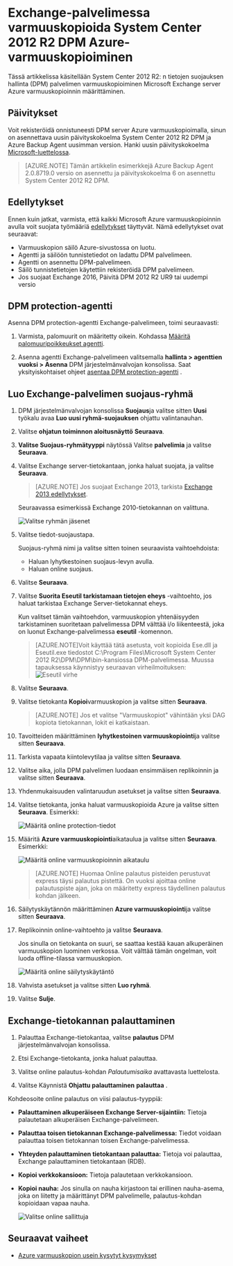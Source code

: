 <properties
    pageTitle="Varmuuskopioi Azure-varmuuskopioiminen System Center 2012 R2 DPM Exchange-palvelimen | Microsoft Azure"
    description="Lue, miten voit varmuuskopioida Azure varmuuskopio käyttämällä System Center 2012 R2 DPM Exchange-palvelimessa"
    services="backup"
    documentationCenter=""
    authors="MaanasSaran"
    manager="NKolli1"
    editor=""/>

<tags
    ms.service="backup"
    ms.workload="storage-backup-recovery"
    ms.tgt_pltfrm="na"
    ms.devlang="na"
    ms.topic="article"
    ms.date="08/15/2016"
    ms.author="anuragm;jimpark;delhan;trinadhk;markgal"/>


# <a name="back-up-an-exchange-server-to-azure-backup-with-system-center-2012-r2-dpm"></a>Exchange-palvelimessa varmuuskopioida System Center 2012 R2 DPM Azure-varmuuskopioiminen
Tässä artikkelissa käsitellään System Center 2012 R2: n tietojen suojauksen hallinta (DPM) palvelimen varmuuskopioiminen Microsoft Exchange server Azure varmuuskopioinnin määrittäminen.  

## <a name="updates"></a>Päivitykset
Voit rekisteröidä onnistuneesti DPM server Azure varmuuskopioimalla, sinun on asennettava uusin päivityskokoelma System Center 2012 R2 DPM ja Azure Backup Agent uusimman version. Hanki uusin päivityskokoelma [Microsoft-luettelossa](http://catalog.update.microsoft.com/v7/site/Search.aspx?q=System%20Center%202012%20R2%20Data%20protection%20manager).

>[AZURE.NOTE] Tämän artikkelin esimerkkejä Azure Backup Agent 2.0.8719.0 versio on asennettu ja päivityskokoelma 6 on asennettu System Center 2012 R2 DPM.

## <a name="prerequisites"></a>Edellytykset
Ennen kuin jatkat, varmista, että kaikki Microsoft Azure varmuuskopioinnin avulla voit suojata työmääriä [edellytykset](backup-azure-dpm-introduction.md#prerequisites) täyttyvät. Nämä edellytykset ovat seuraavat:

- Varmuuskopion säilö Azure-sivustossa on luotu.
- Agentti ja säilöön tunnistetiedot on ladattu DPM palvelimeen.
- Agentti on asennettu DPM-palvelimeen.
- Säilö tunnistetietojen käytettiin rekisteröidä DPM palvelimeen.
- Jos suojaat Exchange 2016, Päivitä DPM 2012 R2 UR9 tai uudempi versio

## <a name="dpm-protection-agent"></a>DPM protection-agentti  
Asenna DPM protection-agentti Exchange-palvelimeen, toimi seuraavasti:

1. Varmista, palomuurit on määritetty oikein. Kohdassa [Määritä palomuuripoikkeukset agentti](https://technet.microsoft.com/library/Hh758204.aspx).

2. Asenna agentti Exchange-palvelimeen valitsemalla **hallinta > agenttien vuoksi > Asenna** DPM järjestelmänvalvojan konsolissa. Saat yksityiskohtaiset ohjeet [asentaa DPM protection-agentti](https://technet.microsoft.com/library/hh758186.aspx?f=255&MSPPError=-2147217396) .

## <a name="create-a-protection-group-for-the-exchange-server"></a>Luo Exchange-palvelimen suojaus-ryhmä

1. DPM järjestelmänvalvojan konsolissa **Suojaus**ja valitse sitten **Uusi** työkalu avaa **Luo uusi ryhmä-suojauksen** ohjattu valintanauhan.

2. Valitse **ohjatun toiminnon aloitusnäyttö** **Seuraava**.

3. **Valitse Suojaus-ryhmätyyppi** näytössä Valitse **palvelimia** ja valitse **Seuraava**.

4. Valitse Exchange server-tietokantaan, jonka haluat suojata, ja valitse **Seuraava**.

    >[AZURE.NOTE] Jos suojaat Exchange 2013, tarkista [Exchange 2013 edellytykset](https://technet.microsoft.com/library/dn751029.aspx).

    Seuraavassa esimerkissä Exchange 2010-tietokannan on valittuna.

    ![Valitse ryhmän jäsenet](./media/backup-azure-backup-exchange-server/select-group-members.png)

5. Valitse tiedot-suojaustapa.

    Suojaus-ryhmä nimi ja valitse sitten toinen seuraavista vaihtoehdoista:

    - Haluan lyhytkestoinen suojaus-levyn avulla.
    - Haluan online suojaus.

6. Valitse **Seuraava**.

7. Valitse **Suorita Eseutil tarkistamaan tietojen eheys** -vaihtoehto, jos haluat tarkistaa Exchange Server-tietokannat eheys.

    Kun valitset tämän vaihtoehdon, varmuuskopion yhtenäisyyden tarkistaminen suoritetaan palvelimessa DPM välttää i/o liikenteestä, joka on luonut Exchange-palvelimessa **eseutil** -komennon.

    >[AZURE.NOTE]Voit käyttää tätä asetusta, voit kopioida Ese.dll ja Eseutil.exe tiedostot C:\Program Files\Microsoft System Center 2012 R2\DPM\DPM\bin-kansiossa DPM-palvelimessa. Muussa tapauksessa käynnistyy seuraavan virheilmoituksen:  
    ![Eseutil virhe](./media/backup-azure-backup-exchange-server/eseutil-error.png)

8. Valitse **Seuraava**.

9. Valitse tietokanta **Kopioi**varmuuskopion ja valitse sitten **Seuraava**.

    >[AZURE.NOTE] Jos et valitse "Varmuuskopiot" vähintään yksi DAG kopiota tietokannan, lokit ei katkaistaan.

10. Tavoitteiden määrittäminen **lyhytkestoinen varmuuskopiointi**ja valitse sitten **Seuraava**.

11. Tarkista vapaata kiintolevytilaa ja valitse sitten **Seuraava**.

12. Valitse aika, jolla DPM palvelimen luodaan ensimmäisen replikoinnin ja valitse sitten **Seuraava**.

13. Yhdenmukaisuuden valintaruudun asetukset ja valitse sitten **Seuraava**.

14. Valitse tietokanta, jonka haluat varmuuskopioida Azure ja valitse sitten **Seuraava**. Esimerkki:

    ![Määritä online protection-tiedot](./media/backup-azure-backup-exchange-server/specify-online-protection-data.png)

15. Määritä **Azure varmuuskopiointi**aikataulua ja valitse sitten **Seuraava**. Esimerkki:

    ![Määritä online varmuuskopioinnin aikataulu](./media/backup-azure-backup-exchange-server/specify-online-backup-schedule.png)

    >[AZURE.NOTE] Huomaa Online palautus pisteiden perustuvat express täysi palautus pistettä. On vuoksi ajoittaa online palautuspiste ajan, joka on määritetty express täydellinen palautus kohdan jälkeen.

16. Säilytyskäytännön määrittäminen **Azure varmuuskopiointi**ja valitse sitten **Seuraava**.

17. Replikoinnin online-vaihtoehto ja valitse **Seuraava**.

    Jos sinulla on tietokanta on suuri, se saattaa kestää kauan alkuperäinen varmuuskopion luominen verkossa. Voit välttää tämän ongelman, voit luoda offline-tilassa varmuuskopion.  

    ![Määritä online säilytyskäytäntö](./media/backup-azure-backup-exchange-server/specify-online-retention-policy.png)

18. Vahvista asetukset ja valitse sitten **Luo ryhmä**.

19. Valitse **Sulje**.

## <a name="recover-the-exchange-database"></a>Exchange-tietokannan palauttaminen

1. Palauttaa Exchange-tietokantaa, valitse **palautus** DPM järjestelmänvalvojan konsolissa.

2. Etsi Exchange-tietokanta, jonka haluat palauttaa.

3. Valitse online palautus-kohdan *Palautumisaika* avattavasta luettelosta.

4. Valitse Käynnistä **Ohjattu palauttaminen** **palauttaa** .

Kohdeosoite online palautus on viisi palautus-tyyppiä:

- **Palauttaminen alkuperäiseen Exchange Server-sijaintiin:** Tietoja palautetaan alkuperäisen Exchange-palvelimeen.
- **Palauttaa toisen tietokannan Exchange-palvelimessa:** Tiedot voidaan palauttaa toisen tietokannan toisen Exchange-palvelimessa.
- **Yhteyden palauttaminen tietokantaan palauttaa:** Tietoja voi palauttaa, Exchange palauttaminen tietokantaan (RDB).
- **Kopioi verkkokansioon:** Tietoja palautetaan verkkokansioon.
- **Kopioi nauha:** Jos sinulla on nauha kirjastoon tai erillinen nauha-asema, joka on liitetty ja määrittänyt DPM palvelimelle, palautus-kohdan kopioidaan vapaa nauha.

    ![Valitse online sallittuja](./media/backup-azure-backup-exchange-server/choose-online-replication.png)

## <a name="next-steps"></a>Seuraavat vaiheet

- [Azure varmuuskopion usein kysytyt kysymykset](backup-azure-backup-faq.md)
